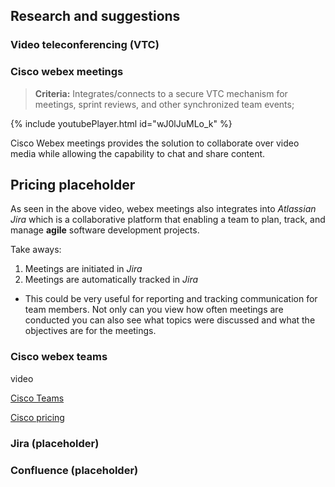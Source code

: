## Research and suggestions

### Video teleconferencing **(VTC)**

### Cisco webex meetings

> **Criteria:** Integrates/connects to a secure VTC mechanism for meetings, sprint reviews, and other synchronized team events;

<div class="embed-youtube">
{% include youtubePlayer.html id="wJ0lJuMLo_k" %}
</div>

Cisco Webex meetings provides the solution to collaborate over video media while allowing the capability to chat and share content. 

## Pricing placeholder

As seen in the above video, webex meetings also integrates into *Atlassian Jira* which is a collaborative platform that enabling a team to plan, track, and manage **agile** software development projects. 

Take aways:
1. Meetings are initiated in *Jira*
2. Meetings are automatically tracked in *Jira*   
* This could be very useful for reporting and tracking communication for team members. Not only can you view how often meetings are conducted you can also see what topics were discussed and what the objectives are for the meetings.

### Cisco webex teams

video

[Cisco Teams](https://www.webex.com/team-collaboration.html)

[Cisco pricing]([https://www.webex.com/pricing/index.html)


### Jira (placeholder)
### Confluence (placeholder)